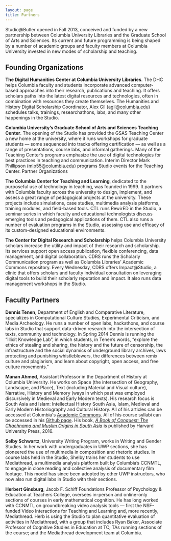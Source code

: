 ```yaml
---
layout: page
title: Partners
---
```


Studio@Butler opened in Fall 2013, conceived and funded by a new partnership between Columbia University Libraries and the Graduate School of Arts and Sciences. Its current and future programming is being shaped by a number of academic groups and faculty members at Columbia University invested in new modes of scholarship and teaching.

## Founding Organizations

**The Digital Humanities Center at Columbia University Libraries**. The DHC helps Columbia faculty and students incorporate advanced computer-based approaches into their research, publications and teaching. It offers scholars paths into the latest digital resources and technologies, often in combination with resources they create themselves. The Humanities and History Digital Scholarship Coordinator, Alex Gil (agil@columbia.edu) schedules talks, trainings, researchathons, labs, and many other happenings in the Studio.

**Columbia University’s Graduate School of Arts and Sciences Teaching Center**. The opening of the Studio has provided the GSAS Teaching Center a new home at the university, where it runs workshops for graduate students — some sequenced into tracks offering certification — as well as a range of presentations, course labs, and informal gatherings. Many of the Teaching Center’s programs emphasize the use of digital technologies for best practices in teaching and communication. Interim Director Mark Phillipson (mlp55@columbia.edu) programs Studio events for the Teaching Center.
Partner Organizations

**The Columbia Center for Teaching and Learning**, dedicated to the purposeful use of technology in teaching, was founded in 1999. It partners with Columbia faculty across the university to design, implement, and assess a great range of pedagogical projects at the university. These projects include simulations, case studies, multimedia analysis platforms, training modules, and field-based tools. CTL runs RewirED in the Studio, a seminar series in which faculty and educational technologists discuss emerging tools and pedagogical applications of them. CTL also runs a number of evaluation programs in the Studio, assessing use and efficacy of its custom-designed educational environments.

**The Center for Digital Research and Scholarship** helps Columbia University scholars increase the utility and impact of their research and scholarship. Its services support open access publication, flexible conferencing, data management, and digital collaboration. CDRS runs the Scholarly Communication program as well as Columbia Libraries’ Academic Commons repository. Every Wednesday, CDRS offers Impact@Studio, a clinic that offers scholars and faculty individual consultation on leveraging digital tools to build their scholarly reputation and impact. It also runs data management workshops in the Studio.

## Faculty Partners

**Dennis Tenen**, Department of English and Comparative Literature, specializes in Computational Culture Studies, Experimental Criticism, and Media Archeology. He runs a number of open labs, hackathons, and course labs in Studio that support data-driven research into the intersection of texts, community and technology. In Spring 2014 Dennis is running the “Illicit Knowledge Lab”, in which students, in Tenen’s words, “explore the ethics of stealing and sharing, the history and the future of censorship, the infrastructure and the social dynamics of underground library archives, laws protecting and punishing whistleblowers, the differences between remix culture and plagiarism, and learn about copyright, open access, and free culture movements.”

**Manan Ahmed**, Assistant Professor in the Department of History at Columbia University. He works on Space (the intersection of Geography, Landscape, and Place), Text (including Material and Visual culture), Narrative, History and Memory (ways in which past was employed discursively in Medieval and Early Modern texts). His research focus is South Asia and Islam: Intellectual History South Asia, Islam, Medieval and Early Modern Historiography and Cultural History. All of his articles can be accessed at Columbia's [Academic Commons](http://academiccommons.columbia.edu/catalog?f[author_facet][]=Ahmed,+Manan&sort=record_creation_date+desc&utf8=%E2%9C%93). All of his course syllabi can be accessed in his [Github page](https://github.com/mananahmed/syllabi). His book, [*A Book of Conquest: The Chachnama and Muslim Origins in South Asia*](http://www.hup.harvard.edu/catalog.php?isbn=9780674660113) is published by Harvard University Press, 2016. 

**Selby Schwartz**, University Writing Program, works in Writing and Gender Studies. In her work with undergraduates in UWP sections, she has pioneered the use of multimedia in composition and rhetoric studies. In course labs held in the Studio, Shelby trains her students to use Mediathread, a multimedia analysis platform built by Columbia’s CCNMTL, to engage in close reading and collective analysis of documentary film footage. This model has since been adopted by other UWP instructors, who now also run digital labs in Studio with their sections.

**Herbert Ginsburg**, Jacob F. Schiff Foundations Professor of Psychology & Education at Teachers College, oversees in-person and online-only sections of courses in early mathematical cognition. He has long worked with CCNMTL on groundbreaking video analysis tools — first the NSF-funded Video Interactions for Teaching and Learning and, more recently, Mediathread. Herb is using the Studio to plan quantitative evaluation of activities in Mediathread, with a group that includes Ryan Baker, Associate Professor of Cognitive Studies in Education at TC; TAs running sections of the course; and the Mediathread development team at Columbia.
